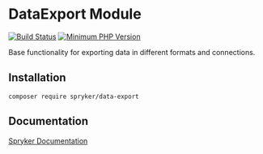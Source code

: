 # DataExport Module
[![Build Status](https://travis-ci.org/spryker/data-export.svg)](https://travis-ci.org/spryker/data-export)
[![Minimum PHP Version](https://img.shields.io/badge/php-%3E%3D%207.3-8892BF.svg)](https://php.net/)

Base functionality for exporting data in different formats and connections.

## Installation

```
composer require spryker/data-export
```

## Documentation

[Spryker Documentation](https://academy.spryker.com/developing_with_spryker/module_guide/modules.html)
